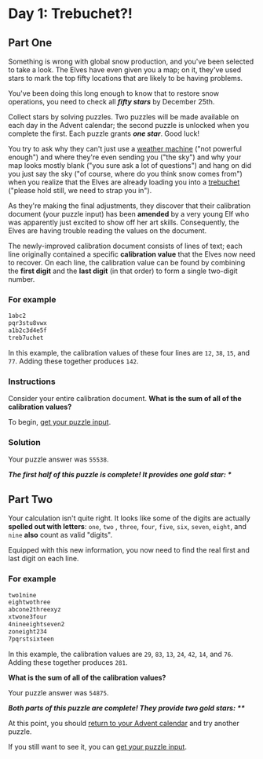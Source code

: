 # Day 1: Trebuchet?!

## Part One

Something is wrong with global snow production,
and you've been selected to take a look.
The Elves have even given you a map;
on it, they've used stars to mark the top fifty locations that
are likely to be having problems.

You've been doing this long enough to know that to restore snow operations,
you need to check all ***fifty stars*** by December 25th.

Collect stars by solving puzzles.
Two puzzles will be made available on each day in the Advent calendar;
the second puzzle is unlocked when you complete the first.
Each puzzle grants ***one star***. Good luck!

You try to ask why they can't just use a
[weather machine](https://adventofcode.com/2015/day/1) ("not powerful enough")
and where they're even sending you ("the sky") and
why your map looks mostly blank ("you sure ask a lot of questions")
and hang on did you just say the sky
("of course, where do you think snow comes from") when
you realize that the Elves are already loading you into
a [trebuchet](https://en.wikipedia.org/wiki/Trebuchet)
("please hold still, we need to strap you in").

As they're making the final adjustments,
they discover that their calibration document (your puzzle input)
has been **amended** by a very young Elf who was apparently just excited to
show off her art skills.
Consequently, the Elves are having trouble reading the values on the document.

The newly-improved calibration document consists of lines of text;
each line originally contained a specific **calibration value** that
the Elves now need to recover.
On each line, the calibration value can be found by
combining the **first digit** and the **last digit** (in that order)
to form a single two-digit number.

### For example

```txt
1abc2
pqr3stu8vwx
a1b2c3d4e5f
treb7uchet
```

In this example,
the calibration values of these four lines are `12`, `38`, `15`, and `77`.
Adding these together produces `142`.

### Instructions

Consider your entire calibration document.
**What is the sum of all of the calibration values?**

To begin, [get your puzzle input](https://adventofcode.com/2023/day/1/input).

### Solution

Your puzzle answer was  `55538`.

***The first half of this puzzle is complete! It provides one gold star: \****

## Part Two

Your calculation isn't quite right.
It looks like some of the digits are actually **spelled out with letters**:
`one`, `two` , `three`, `four`, `five`, `six`, `seven`, `eight`, and `nine`
**also** count as valid "digits".

Equipped with this new information,
you now need to find the real first and last digit on each line.

### For example

```txt
two1nine
eightwothree
abcone2threexyz
xtwone3four
4nineeightseven2
zoneight234
7pqrstsixteen
```

In this example,
the calibration values are `29`, `83`, `13`, `24`, `42`, `14`, and `76`.
Adding these together produces `281`.

**What is the sum of all of the calibration values?**

Your puzzle answer was `54875`.

***Both parts of this puzzle are complete! They provide two gold stars: \*\****

At this point,
you should [return to your Advent calendar](https://adventofcode.com/2023) and
try another puzzle.

If you still want to see it,
you can [get your puzzle input](https://adventofcode.com/2023/day/1/input).